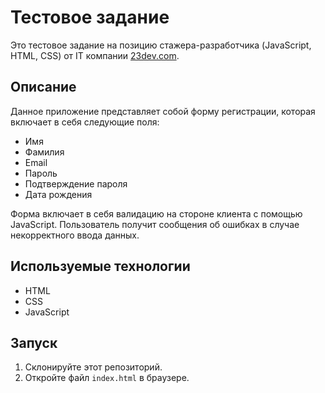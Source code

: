 # Тестовое задание

Это тестовое задание на позицию стажера-разработчика (JavaScript, HTML, CSS) от IT компании [23dev.com](http://23dev.com).

## Описание

Данное приложение представляет собой форму регистрации, которая включает в себя следующие поля:

- Имя
- Фамилия
- Email
- Пароль
- Подтверждение пароля
- Дата рождения

Форма включает в себя валидацию на стороне клиента с помощью JavaScript. Пользователь получит сообщения об ошибках в случае некорректного ввода данных.

## Используемые технологии

- HTML
- CSS
- JavaScript

## Запуск

1. Склонируйте этот репозиторий.
2. Откройте файл `index.html` в браузере.
